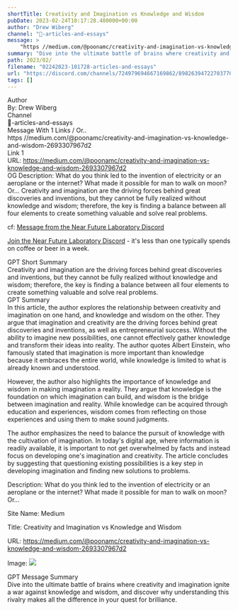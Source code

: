 ```yaml
---
shortTitle: Creativity and Imagination vs Knowledge and Wisdom
pubDate: 2023-02-24T10:17:28.480000+00:00
author: "Drew Wiberg"
channel: "📃-articles-and-essays"
message: >
    "https //medium.com/@poonamc/creativity-and-imagination-vs-knowledge-and-wisdom-2693307967d2"
summary: "Dive into the ultimate battle of brains where creativity and imagination ignite a war against knowledge and wisdom, and discover why understanding this rivalry makes all the difference in your quest for brilliance."
path: 2023/02/
filename: "02242023-101728-articles-and-essays"
url: "https://discord.com/channels/724979694667169862/898263947227037707/1078621680613724221"
tags: []
---
```

<div class="metadata-title-header pt-3 pb-3 pl-2">Author</div>    
<div class="bg-gray-200 p-4 rounded-md mb-4">   
By: Drew Wiberg
</div>

<div class="metadata-title-header pt-3 pb-3 pl-2">Channel</div>    
<div class="bg-gray-200 p-4 rounded-md mb-4">   
📃-articles-and-essays</span>
</div>

<div class="metadata-title-header pt-3 pb-3 pl-2">Message  With 1 Links / Or..</div>    
<div class="human-content-container">  



<div class="mb-4" style="font-family: var(--font-family-peak);">https //medium.com/@poonamc/creativity-and-imagination-vs-knowledge-and-wisdom-2693307967d2</div>

<div class="">Link 1</div> 
<div class="">URL: <a href="https://medium.com/@poonamc/creativity-and-imagination-vs-knowledge-and-wisdom-2693307967d2">https://medium.com/@poonamc/creativity-and-imagination-vs-knowledge-and-wisdom-2693307967d2</a></div>
OG Description: What do you think led to the invention of electricity or an aeroplane or the internet? What made it possible for man to walk on moon? Or…  <!-- Example: Display each item in a paragraph -->
Creativity and imagination are the driving forces behind great discoveries and inventions, but they cannot be fully realized without knowledge and wisdom; therefore, the key is finding a balance between all four elements to create something valuable and solve real problems.



<!-- 
URL: https://medium.com/@poonamc/creativity-and-imagination-vs-knowledge-and-wisdom-2693307967d2
Description What do you think led to the invention of electricity or an aeroplane or the internet? What made it possible for man to walk on moon? Or…
 -->
</div>



cf: <a href="">Message from the Near Future Laboratory Discord</a>

<a href="">Join the Near Future Laboratory Discord</a> - it's less than one typically spends on coffee or beer in a week. 



<div class="metadata-title-header pt-3 pb-3 pl-2">GPT Short Summary</div>
<div class="robot-content-container">
Creativity and imagination are the driving forces behind great discoveries and inventions, but they cannot be fully realized without knowledge and wisdom; therefore, the key is finding a balance between all four elements to create something valuable and solve real problems.
</div>

<div class="metadata-title-header pt-3 pb-3 pl-2">GPT Summary</div>
<div class="robot-content-container">
In this article, the author explores the relationship between creativity and imagination on one hand, and knowledge and wisdom on the other. They argue that imagination and creativity are the driving forces behind great discoveries and inventions, as well as entrepreneurial success. Without the ability to imagine new possibilities, one cannot effectively gather knowledge and transform their ideas into reality. The author quotes Albert Einstein, who famously stated that imagination is more important than knowledge because it embraces the entire world, while knowledge is limited to what is already known and understood.

However, the author also highlights the importance of knowledge and wisdom in making imagination a reality. They argue that knowledge is the foundation on which imagination can build, and wisdom is the bridge between imagination and reality. While knowledge can be acquired through education and experiences, wisdom comes from reflecting on those experiences and using them to make sound judgments.

The author emphasizes the need to balance the pursuit of knowledge with the cultivation of imagination. In today's digital age, where information is readily available, it is important to not get overwhelmed by facts and instead focus on developing one's imagination and creativity. The article concludes by suggesting that questioning existing possibilities is a key step in developing imagination and finding new solutions to problems.
</div>

<!-- Summary:  Poonam Choudhary: Knowledge is useful only if you can imagine what all you can do with it . Creativity and Imagination vs Knowledge and Wisdom . -->

<!-- [] -->

<!-- <div class="bg-gray-400"> {'og:site_name': 'Medium', 'og:type': 'article', 'og:title': 'Creativity and Imagination vs Knowledge and Wisdom', 'og:description': 'What do you think led to the invention of electricity or an aeroplane or the internet? What made it possible for man to walk on moon? Or…', 'og:url': 'https://medium.com/@poonamc/creativity-and-imagination-vs-knowledge-and-wisdom-2693307967d2', 'og:image': 'https://miro.medium.com/v2/resize:fit:700/1*ZozP1zqtpv8GODiCAkxhHw.jpeg'} </div> -->

Description: What do you think led to the invention of electricity or an aeroplane or the internet? What made it possible for man to walk on moon? Or…

Site Name: Medium

Title: Creativity and Imagination vs Knowledge and Wisdom

URL: https://medium.com/@poonamc/creativity-and-imagination-vs-knowledge-and-wisdom-2693307967d2

Image: <img src="https://miro.medium.com/v2/resize:fit:700/1*ZozP1zqtpv8GODiCAkxhHw.jpeg" width="" height=""/>




<div class="metadata-title-header pt-3 pb-3 pl-2">GPT Message Summary</div>    
<div class="robot-content-container">
Dive into the ultimate battle of brains where creativity and imagination ignite a war against knowledge and wisdom, and discover why understanding this rivalry makes all the difference in your quest for brilliance.
</div>
</div>